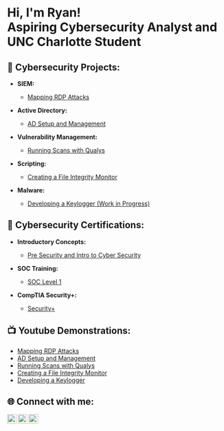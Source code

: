 <h1>Hi, I'm Ryan! <br/> Aspiring Cybersecurity Analyst and UNC Charlotte Student<br/></h1>

<h2>🔐 Cybersecurity Projects:</h2>

- <b>SIEM:</b>
  - [Mapping RDP Attacks](https://github.com/rdooley2/SIEM-Lab/blob/main/README.md)
 
- <b>Active Directory:</b>
  - [AD Setup and Management](https://github.com/rdooley2/AD-Lab/blob/main/README.md)
 
- <b>Vulnerability Management:</b>
  - [Running Scans with Qualys](https://github.com/rdooley2/Vulnerability-Lab/blob/main/README.md)

- <b>Scripting:</b>
  - [Creating a File Integrity Monitor](https://github.com/rdooley2/Scripting-Lab/blob/main/README.md)
  
- <b>Malware:</b>
  - [Developing a Keylogger (Work in Progress)](https://github.com/rdooley2/Keylogger-Lab/blob/main/README.md)

<h2>📝 Cybersecurity Certifications:</h2>

- <b>Introductory Concepts:</b>
  - [Pre Security and Intro to Cyber Security](https://github.com/rdooley2/PS-and-ITC/blob/main/README.md)
  
- <b>SOC Training:</b>
  - [SOC Level 1](https://github.com/rdooley2/SOC-Level-1/blob/main/README.md)

- <b>CompTIA Security+:</b>
  - [Security+](https://github.com/rdooley2/Security-Plus/blob/main/README.md)
 
<h2>📺 Youtube Demonstrations:</h2>

- [Mapping RDP Attacks](https://youtu.be/aEHL0QrV0SE)
- [AD Setup and Management](https://youtu.be/IyVqMel7Tew)
- [Running Scans with Qualys](https://youtu.be/djA4Jtptxqs)
- [Creating a File Integrity Monitor](https://youtu.be/pJ97mlLQcUc)
- [Developing a Keylogger]()

<h2> 🌐 Connect with me:</h2>

[<img align="left" alt="Ryan Dooley | YouTube" width="22px" src="https://cdn.jsdelivr.net/npm/simple-icons@v3/icons/youtube.svg" />][youtube]
[<img align="left" alt="Ryan Dooley | LinkedIn" width="22px" src="https://cdn.jsdelivr.net/npm/simple-icons@v3/icons/linkedin.svg" />][linkedin]
[<img align="left" alt="Ryan Dooley | Gmail" width="22px" src="https://cdn.jsdelivr.net/npm/simple-icons@3.13.0/icons/gmail.svg" />][gmail]

[youtube]: https://www.youtube.com/channel/UCvA8TGpgz0JO2IuerGv_vQw
[linkedin]: https://www.linkedin.com/in/ryan-dooley-69bb13224
[gmail]: https://mail.google.com/mail/?view=cm&fs=1&to=rdooley2025@gmail.com
